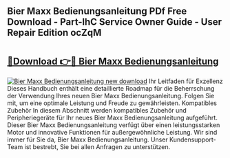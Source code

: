 ## Bier Maxx Bedienungsanleitung PDf Free Download - Part-lhC Service Owner Guide - User Repair Edition ocZqM

# <h2><a href="http://df2j5me.blite.top/?on=Bier+Maxx+Bedienungsanleitung">🔗Download 👉🔴 Bier Maxx Bedienungsanleitung</a></h2>

[![Bier Maxx Bedienungsanleitung new download](https://i.imgur.com/lujVjoI.png)](http://df2j5me.blite.top/?on=Bier+Maxx+Bedienungsanleitung)
Ihr Leitfaden für Exzellenz Dieses Handbuch enthält eine detaillierte Roadmap für die Beherrschung der Verwendung Ihres neuen Bier Maxx Bedienungsanleitung. Folgen Sie mit, um eine optimale Leistung und Freude zu gewährleisten. Kompatibles Zubehör In diesem Abschnitt werden kompatibles Zubehör und Peripheriegeräte für Ihr neues Bier Maxx Bedienungsanleitung aufgeführt. Dieser Bier Maxx Bedienungsanleitung verfügt über einen leistungsstarken Motor und innovative Funktionen für außergewöhnliche Leistung. Wir sind immer für Sie da, Bier Maxx Bedienungsanleitung. Unser Kundensupport-Team ist bestrebt, Sie bei allen Anfragen zu unterstützen.
